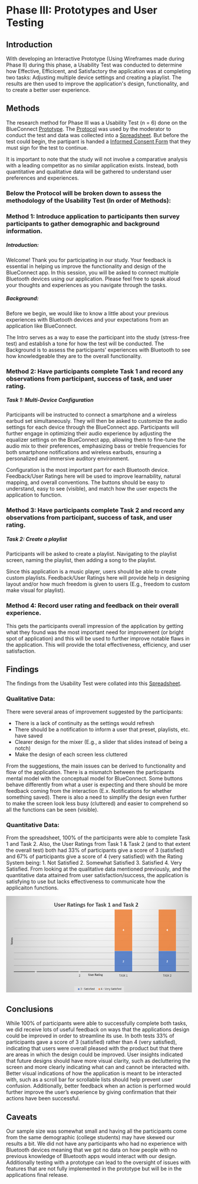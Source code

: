 # Phase III: Prototypes and User Testing

## Introduction

With developing an Interactive Prototype (Using Wireframes made during Phase II) during this phase, a Usability Test was conducted to determine how Effective, Efficicent, and Satisfactory the application was at completing two tasks: Adjusting multiple device settings and creating a playlist. The results are then used to improve the application's design, functionality, and to create a better user experience.  

## Methods

The research method for Phase III was a Usability Test (n = 6) done on the BlueConnect [Prototype](https://xd.adobe.com/view/b56a1e34-8433-4fe9-8865-53b3ed0c8e87-e039/?fullscreen&hints=off). The [Protocol](../phaseIII/Protocol.pdf) was used by the moderator to conduct the test and data was collected into a [Spreadsheet](https://docs.google.com/spreadsheets/d/1luWYVmIG-7Ci7HbFj4Ql9mjTNEpF34J8a3IvDMtyEwY/edit?usp=sharing). But before the test could begin, the partipant is handed a [Informed Consent Form](../phaseIII/Informed_Consent_Form.pdf) that they must sign for the test to continue.  

It is important to note that the study will not involve a comparative analysis with a leading competitor as no similar application exists. Instead, both quantitative and qualitative data will be gathered to understand user preferences and experiences. 

### Below the Protocol will be broken down to assess the methodology of the Usability Test (In order of Methods):  


### Method 1:	Introduce application to participants then survey participants to gather demographic and background information.

##### Introduction:
Welcome! Thank you for participating in our study. Your feedback is essential in helping us improve the functionality and design of the BlueConnect app. In this session, you will be asked to connect multiple Bluetooth devices using our application. Please feel free to speak aloud your thoughts and experiences as you navigate through the tasks.

##### Background:
Before we begin, we would like to know a little about your previous experiences with Bluetooth devices and your expectations from an application like BlueConnect.  

The Intro serves as a way to ease the participant into the study (stress-free test) and establish a tone for how the test will be conducted. The Background is to assess the participants' experiences with Bluetooth to see how knowledgeable they are to the overall functionality.

### Method 2:	Have participants complete Task 1 and record any observations from participant, success of task, and user rating.

##### Task 1: Multi-Device Configuration
Participants will be instructed to connect a smartphone and a wireless earbud set simultaneously. They will then be asked to customize the audio settings for each device through the BlueConnect app. Participants will further engage in optimizing their audio experience by adjusting the equalizer settings on the BlueConnect app, allowing them to fine-tune the audio mix to their preferences, emphasizing bass or treble frequencies for both smartphone notifications and wireless earbuds, ensuring a personalized and immersive auditory environment.

Configuration is the most important part for each Bluetooth device. Feedback/User Ratings here will be used to improve learnability, natural mapping, and overall conventions. The buttons should be easy to understand, easy to see (visible), and match how the user expects the application to function.

### Method 3:	Have participants complete Task 2 and record any observations from participant, success of task, and user rating.

##### Task 2: Create a playlist
Participants will be asked to create a playlist. Navigating to the playlist screen, naming the playlist, then adding a song to the playlist.

Since this application is a music player, users should be able to create custom playlists. Feedback/User Ratings here will provide help in designing layout and/or how much freedom is given to users (E.g., freedom to custom make visual for playlist).

### Method 4: Record user rating and feedback on their overall experience.

This gets the participants overall impression of the application by getting what they found was the most important need for improvement (or bright spot of application) and this will be used to further improve notable flaws in the application. This will provide the total effectiveness, efficiency, and user satisfaction.


## Findings

The findings from the Usability Test were collated into this [Spreadsheet](https://docs.google.com/spreadsheets/d/1luWYVmIG-7Ci7HbFj4Ql9mjTNEpF34J8a3IvDMtyEwY/edit?usp=sharing).

### Qualitative Data:

There were several areas of improvement suggested by the participants: 
- There is a lack of continuity as the settings would refresh
- There should be a notification to inform a user that preset, playlists, etc. have saved
- Clearer design for the mixer (E.g., a slider that slides instead of being a notch)
- Make the design of each screen less cluttered

From the suggestions, the main issues can be derived to functionality and flow of the application. There is a mismatch between the participants mental model with the conceptual model for BlueConnect. Some buttons behave differently from what a user is expecting and there should be more feedback coming from the interaction (E.x. Notifications for whether something saved). There is also a need to simplify the design even further to make the screen look less busy (cluttered) and easier to comprehend so all the functions can be seen (visible). 


### Quantitative Data:

From the spreadsheet, 100% of the participants were able to complete Task 1 and Task 2. Also, the User Ratings from Task 1 & Task 2 (and to that extent the overall test) both had 33% of participants give a score of 3 (satisfied) and 67% of participants give a score of 4 (very satisfied) with the Rating System being: 1. Not Satisfied 2. Somewhat Satisfied 3. Satisfied 4. Very Satisfied. From looking at the qualitative data mentioned previously, and the quantitative data attained from user satisfaction/success, the application is satisfying to use but lacks effectiveness to communicate how the applicaiton functions.

![User Ratings](../phaseIII/User_Ratings.png)

## Conclusions

While 100% of participants were able to successfully complete both tasks, we did receive lots of useful feedback on ways that the applications design could be improved in order to streamline its use. In both tests 33% of participants gave a score of 3 (satisfied) rather than 4 (very satisfied), indicating that users were overall pleased with the product but that there are areas in which the design could be improved. User insights indicated that future designs should have more visual clarity, such as decluttering the screen and more clearly indicating what can and cannot be interacted with. Better visual indications of how the application is meant to be interacted with, such as a scroll bar for scrollable lists should help prevent user confusion. Additionally, better feedback when an action is performed would further improve the user’s experience by giving confirmation that their actions have been successful.

## Caveats

Our sample size was somewhat small and having all the participants come from the same demographic (college students) may have skewed our results a bit.  We did not have any participants who had no experience with Bluetooth devices meaning that we got no data on how people with no previous knowledge of Bluetooth apps would interact with our design. Additionally testing with a prototype can lead to the oversight of issues with features that are not fully implemented in the prototype but will be in the applications final release.
